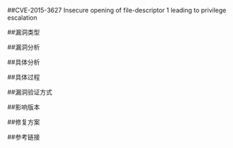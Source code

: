 ##CVE-2015-3627  Insecure opening of file-descriptor 1 leading to privilege escalation


##漏洞类型


##漏洞分析



##具体分析



##具体过程



##漏洞验证方式


##影响版本


##修复方案


##参考链接
